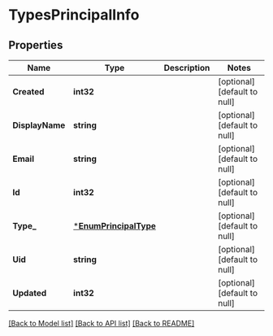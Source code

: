 # TypesPrincipalInfo

## Properties
Name | Type | Description | Notes
------------ | ------------- | ------------- | -------------
**Created** | **int32** |  | [optional] [default to null]
**DisplayName** | **string** |  | [optional] [default to null]
**Email** | **string** |  | [optional] [default to null]
**Id** | **int32** |  | [optional] [default to null]
**Type_** | [***EnumPrincipalType**](EnumPrincipalType.md) |  | [optional] [default to null]
**Uid** | **string** |  | [optional] [default to null]
**Updated** | **int32** |  | [optional] [default to null]

[[Back to Model list]](../README.md#documentation-for-models) [[Back to API list]](../README.md#documentation-for-api-endpoints) [[Back to README]](../README.md)

